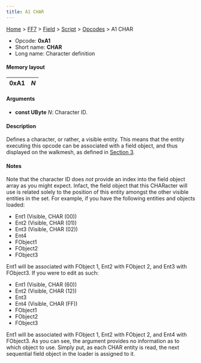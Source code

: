 ```yaml
---
title: A1 CHAR
---
```


[Home](../../../../Main%20Page.md) > [FF7](../../../../FF7.md) > [Field](../../../Field.md) > [Script](../../Script.md) > [Opcodes](../Opcodes.md) > A1 CHAR

-   Opcode: **0xA1**
-   Short name: **CHAR**
-   Long name: Character definition

#### Memory layout

| 0xA1 | *N* |
|------|-----|

#### Arguments

-   **const UByte** *N*: Character ID.

#### Description

Defines a character, or rather, a visible entity. This means that the
entity executing this opcode can be associated with a field object, and
thus displayed on the walkmesh, as defined in [Section 3][].

#### Notes

Note that the character ID does *not* provide an index into the field
object array as you might expect. Infact, the field object that this
CHARacter will use is related solely to the position of this entity
amongst the other visible entities in the set. For example, if you have
the following entities and objects loaded:

-   Ent1 (Visible, CHAR (00))
-   Ent2 (Visible, CHAR (01))
-   Ent3 (Visible, CHAR (02))
-   Ent4
-   FObject1
-   FObject2
-   FObject3

Ent1 will be associated with FObject 1, Ent2 with FObject 2, and Ent3
with FObject3. If you were to edit as such:

-   Ent1 (Visible, CHAR (60))
-   Ent2 (Visible, CHAR (12))
-   Ent3
-   Ent4 (Visible, CHAR (FF))
-   FObject1
-   FObject2
-   FObject3

Ent1 will be associated with FObject 1, Ent2 with FObject 2, and Ent4
with FObject3. As you can see, the argument provides no information as
to which object to use. Simply put, as each CHAR entity is read, the
next sequential field object in the loader is assigned to it.

  [Section 3]: ../../../../../../../../FF7/Field/Object%20Loader.md "wikilink"
